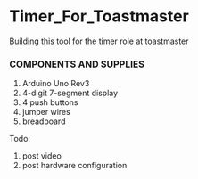 # Timer_For_Toastmaster
Building this tool for the timer role at toastmaster

### COMPONENTS AND SUPPLIES
1. Arduino Uno Rev3
2. 4-digit 7-segment display
3. 4 push buttons 
4. jumper wires
5. breadboard

Todo:
1. post video
2. post hardware configuration
